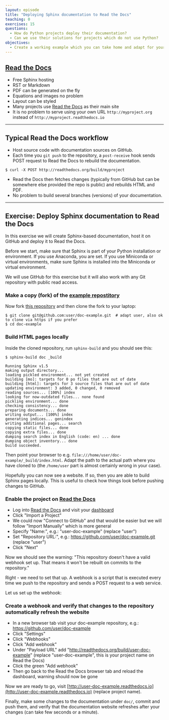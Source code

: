 ```yaml
---
layout: episode
title: "Deploying Sphinx documentation to Read the Docs"
teaching: 0
exercises: 15
questions:
  - How do Python projects deploy their documentation?
  - Can we use their solutions for projects which do not use Python?
objectives:
  - Create a working example which you can take home and adapt for your project.
---
```


## [Read the Docs](https://readthedocs.org)

- Free Sphinx hosting
- RST or Markdown
- PDF can be generated on the fly
- Equations and images no problem
- Layout can be styled
- Many projects use [Read the Docs](https://readthedocs.org) as their main site
- It is no problem to serve using your own URL `http://myproject.org` instead of `http://myproject.readthedocs.io`

---

## Typical Read the Docs workflow

- Host source code with documentation sources on GitHub.
- Each time you `git push` to the repository, a `post-receive` hook sends POST
  request to Read the Docs to rebuild the documentation.

```shell
$ curl -X POST http://readthedocs.org/build/myproject
```

- Read the Docs then fetches changes (typically from GitHub but can be
  somewhere else provided the repo is public) and rebuilds HTML and PDF.
- No problem to build several branches (versions) of your documentation.

---

## Exercise: Deploy Sphinx documentation to Read the Docs

In this exercise we will create Sphinx-based documentation, host it on GitHub
and deploy it to Read the Docs.

Before we start, make sure that Sphinx is part of your Python installation or
environment. If you use Anaconda, you are set. If you use Miniconda or virtual
environments, make sure Sphinx is installed into the Miniconda or virtual
environment.

We will use GitHub for this exercise but it will also work with any Git
repository with public read access.


### Make a copy (fork) of the [example repostitory](https://github.com/coderefinery/doc-example)

Now fork [this repository](https://github.com/coderefinery/doc-example) and
then clone the fork to your laptop:

```shell
$ git clone git@github.com:user/doc-example.git  # adapt user, also ok to clone via https if you prefer
$ cd doc-example
```

### Build HTML pages locally

Inside the cloned repository, run `sphinx-build` and you should see this:

```shell
$ sphinx-build doc _build

Running Sphinx v1.5
making output directory...
loading pickled environment... not yet created
building [mo]: targets for 0 po files that are out of date
building [html]: targets for 3 source files that are out of date
updating environment: 3 added, 0 changed, 0 removed
reading sources... [100%] index
looking for now-outdated files... none found
pickling environment... done
checking consistency... done
preparing documents... done
writing output... [100%] index
generating indices... genindex
writing additional pages... search
copying static files... done
copying extra files... done
dumping search index in English (code: en) ... done
dumping object inventory... done
build succeeded.
```

Then point your browser to e.g.
`file:///home/user/doc-example/_build/index.html`. Adapt the path to the actual
path where you have cloned to (the `/home/user` part is almost certainly wrong in your case).

Hopefully you can now see a website. If so, then you are able to build Sphinx pages locally.
This is useful to check how things look before pushing changes to GitHub.


### Enable the project on [Read the Docs](https://readthedocs.org)

- Log into [Read the Docs](https://readthedocs.org) and visit your [dashboard](https://readthedocs.org/dashboard/)
- Click "Import a Project"
- We could now "Connect to GitHub" and that would be easier but we will follow "Import Manually" which is more general
- Specify "Name:", e.g.: "user-doc-example" (replace "user")
- Set "Repository URL:", e.g.: https://github.com/user/doc-example.git (replace "user")
- Click "Next"

Now we should see the warning: "This repository doesn't have a valid webhook
set up. That means it won't be rebuilt on commits to the repository."

Right - we need to set that up. A webhook is a script that is executed every
time we push to the repository and sends a POST request to a web service.

Let us set up the webhook:


### Create a webhook and verify that changes to the repository automatically refresh the website

- In a new browser tab visit your doc-example repository, e.g.: https://github.com/user/doc-example
- Click "Settings"
- Click "Webhooks"
- Click "Add webhook"
- Under "Payload URL" add "http://readthedocs.org/build/user-doc-example"
  (replace "user-doc-example", this is your project name on Read the Docs)
- Click the green "Add webhook"
- Then go back to the Read the Docs browser tab and reload the dashboard, warning should now be gone

Now we are ready to go, visit
[http://user-doc-example.readthedocs.io](http://user-doc-example.readthedocs.io)
(replace project name).

Finally, make some changes to the documentation under `doc/`, commit and push
them, and verify that the documentation website refreshes after your changes
(can take few seconds or a minute).
